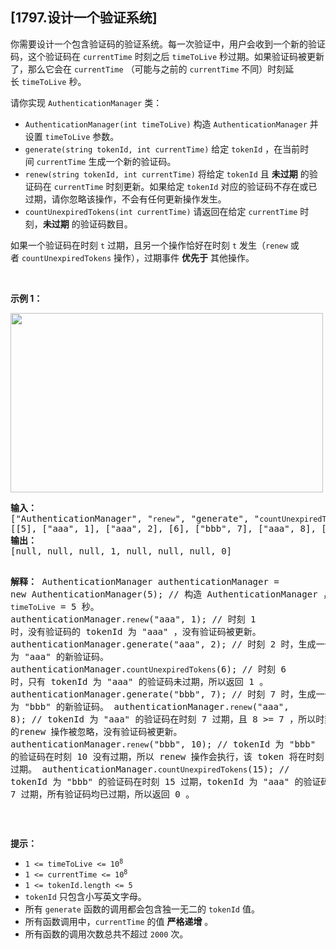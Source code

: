 ## [1797.设计一个验证系统]
<p>你需要设计一个包含验证码的验证系统。每一次验证中，用户会收到一个新的验证码，这个验证码在 <code>currentTime</code> 时刻之后 <code>timeToLive</code> 秒过期。如果验证码被更新了，那么它会在 <code>currentTime</code> （可能与之前的 <code>currentTime</code> 不同）时刻延长 <code>timeToLive</code> 秒。</p>

<p>请你实现 <code>AuthenticationManager</code> 类：</p>

<ul>
	<li><code>AuthenticationManager(int timeToLive)</code> 构造 <code>AuthenticationManager</code> 并设置 <code>timeToLive</code> 参数。</li>
	<li><code>generate(string tokenId, int currentTime)</code> 给定 <code>tokenId</code> ，在当前时间 <code>currentTime</code> 生成一个新的验证码。</li>
	<li><code>renew(string tokenId, int currentTime)</code> 将给定 <code>tokenId</code> 且 <strong>未过期</strong> 的验证码在 <code>currentTime</code> 时刻更新。如果给定 <code>tokenId</code> 对应的验证码不存在或已过期，请你忽略该操作，不会有任何更新操作发生。</li>
	<li><code>countUnexpiredTokens(int currentTime)</code> 请返回在给定 <code>currentTime</code> 时刻，<strong>未过期</strong> 的验证码数目。</li>
</ul>

<p>如果一个验证码在时刻 <code>t</code> 过期，且另一个操作恰好在时刻 <code>t</code> 发生（<code>renew</code> 或者 <code>countUnexpiredTokens</code> 操作），过期事件 <strong>优先于</strong> 其他操作。</p>

<p> </p>

<p><strong>示例 1：</strong></p>
<img alt="" src="https://assets.leetcode.com/uploads/2021/02/25/copy-of-pc68_q2.png" style="width: 500px; height: 287px;" />
<pre>
<strong>输入：</strong>
["AuthenticationManager", "<code>renew</code>", "generate", "<code>countUnexpiredTokens</code>", "generate", "<code>renew</code>", "<code>renew</code>", "<code>countUnexpiredTokens</code>"]
[[5], ["aaa", 1], ["aaa", 2], [6], ["bbb", 7], ["aaa", 8], ["bbb", 10], [15]]
<strong>输出：</strong>
[null, null, null, 1, null, null, null, 0]

<strong>解释：</strong>
AuthenticationManager authenticationManager = new AuthenticationManager(5); // 构造 AuthenticationManager ，设置 <code>timeToLive</code> = 5 秒。
authenticationManager.<code>renew</code>("aaa", 1); // 时刻 1 时，没有验证码的 tokenId 为 "aaa" ，没有验证码被更新。
authenticationManager.generate("aaa", 2); // 时刻 2 时，生成一个 tokenId 为 "aaa" 的新验证码。
authenticationManager.<code>countUnexpiredTokens</code>(6); // 时刻 6 时，只有 tokenId 为 "aaa" 的验证码未过期，所以返回 1 。
authenticationManager.generate("bbb", 7); // 时刻 7 时，生成一个 tokenId 为 "bbb" 的新验证码。
authenticationManager.<code>renew</code>("aaa", 8); // tokenId 为 "aaa" 的验证码在时刻 7 过期，且 8 >= 7 ，所以时刻 8 的renew 操作被忽略，没有验证码被更新。
authenticationManager.<code>renew</code>("bbb", 10); // tokenId 为 "bbb" 的验证码在时刻 10 没有过期，所以 renew 操作会执行，该 token 将在时刻 15 过期。
authenticationManager.<code>countUnexpiredTokens</code>(15); // tokenId 为 "bbb" 的验证码在时刻 15 过期，tokenId 为 "aaa" 的验证码在时刻 7 过期，所有验证码均已过期，所以返回 0 。
</pre>

<p> </p>

<p><strong>提示：</strong></p>

<ul>
	<li><code>1 <= timeToLive <= 10<sup>8</sup></code></li>
	<li><code>1 <= currentTime <= 10<sup>8</sup></code></li>
	<li><code>1 <= tokenId.length <= 5</code></li>
	<li><code>tokenId</code> 只包含小写英文字母。</li>
	<li>所有 <code>generate</code> 函数的调用都会包含独一无二的 <code>tokenId</code> 值。</li>
	<li>所有函数调用中，<code>currentTime</code> 的值 <strong>严格递增</strong> 。</li>
	<li>所有函数的调用次数总共不超过 <code>2000</code> 次。</li>
</ul>
